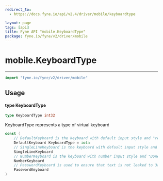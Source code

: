 ```yaml
---
redirect_to:
  - https://docs.fyne.io/api/v2.4/driver/mobile/keyboardtype

layout: page
tags: [api]
title: Fyne API "mobile.KeyboardType"
package: fyne.io/fyne/v2/driver/mobile
---
```

# mobile.KeyboardType
---

```go
import "fyne.io/fyne/v2/driver/mobile"
```

## Usage

#### type KeyboardType

```go
type KeyboardType int32
```

KeyboardType represents a type of virtual keyboard

```go
const (
	// DefaultKeyboard is the keyboard with default input style and "return" return key
	DefaultKeyboard KeyboardType = iota
	// SingleLineKeyboard is the keyboard with default input style and "Done" return key
	SingleLineKeyboard
	// NumberKeyboard is the keyboard with number input style and "Done" return key
	NumberKeyboard
	// PasswordKeyboard is used to ensure that text is not leaked to 3rd party keyboard providers
	PasswordKeyboard
)
```
